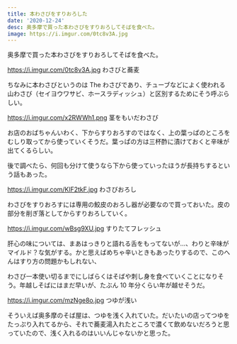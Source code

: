 ```yaml
---
title: 本わさびをすりおろした
date: '2020-12-24'
desc: 奥多摩で買った本わさびをすりおろしてそばを食べた。
image: https://i.imgur.com/0tc8v3A.jpg
---
```


奥多摩で買った本わさびをすりおろしてそばを食べた。

https://i.imgur.com/0tc8v3A.jpg
わさびと蕎麦

ちなみに本わさびというのは The わさびであり、チューブなどによく使われる山わさび（セイヨウワサビ、ホースラディッシュ）と区別するためにそう呼ぶらしい。

https://i.imgur.com/x2RWWh1.png
茎をもいだわさび

お店のおばちゃんいわく、下からすりおろすのではなく、上の葉っぱのところをむしり取ってから使っていくそうだ。葉っぱの方は三杯酢に漬けておくと辛味が出てくるらしい。

後で調べたら、何回も分けて使うなら下から使っていったほうが長持ちするという話もあった。

https://i.imgur.com/KlF2tkF.jpg
わさびおろし

わさびをすりおろすには専用の鮫皮のおろし器が必要なので買っておいた。皮の部分を削ぎ落としてからすりおろしていく。

https://i.imgur.com/wBsg9XU.jpg
すりたてフレッシュ

肝心の味については、まあはっきりと語れる舌をもってないが…、わりと辛味がマイルド？な気がする。かと思えばめちゃ辛いときもあったりするので、このへんはすり方の問題かもしれない、

わさび一本使い切るまでにしばらくはそばや刺し身を食べていくことになりそう。年越しそばにはまだ早いが、たぶん 10 年分くらい年が越せそうだ。

https://i.imgur.com/mzNge8o.jpg
つゆが浅い

そういえば奥多摩のそば屋は、つゆを浅く入れていた。だいたいの店ってつゆをたっぷり入れてるから、それで蕎麦湯入れたところで濃くて飲めないだろうと思っていたので、浅く入れるのはいいんじゃないかと思った。
